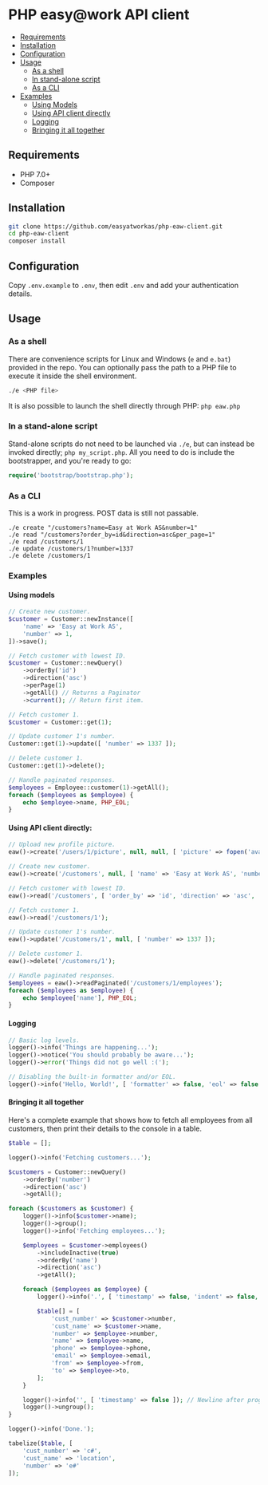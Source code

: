# PHP easy@work API client

 * [Requirements](#requirements)
 * [Installation](#installation)
 * [Configuration](#configuration)
 * [Usage](#usage)
   * [As a shell](#usage-shell)
   * [In stand-alone script](#usage-standalone)
   * [As a CLI](#usage-cli)
 * [Examples](#examples)
   * [Using Models](#examples-models) 
   * [Using API client directly](#examples-client) 
   * [Logging](#examples-logging)
   * [Bringing it all together](#examples-empexport)

## <a name="requirements"></a>Requirements

 * PHP 7.0+
 * Composer

## <a name="installation"></a>Installation

```sh
git clone https://github.com/easyatworkas/php-eaw-client.git
cd php-eaw-client
composer install
```

## <a name="configuration"></a>Configuration

Copy `.env.example` to `.env`, then edit `.env` and add your authentication details.

## <a name="usage"></a>Usage

### <a name="usage-shell"></a>As a shell

There are convenience scripts for Linux and Windows (`e` and `e.bat`) provided in the repo. You can optionally pass the path to a PHP file to execute it inside the shell environment.
```sh
./e <PHP file>
```

It is also possible to launch the shell directly through PHP: `php eaw.php`

### <a name="usage-standalone"></a>In a stand-alone script

Stand-alone scripts do not need to be launched via `./e`, but can instead be invoked directly; `php my_script.php`. All you need to do is include the bootstrapper, and you're ready to go:

```php
require('bootstrap/bootstrap.php');
```

### <a name="usage-cli"></a>As a CLI

This is a work in progress. POST data is still not passable.

```shell
./e create "/customers?name=Easy at Work AS&number=1"
./e read "/customers?order_by=id&direction=asc&per_page=1"
./e read /customers/1
./e update /customers/1?number=1337
./e delete /customers/1
```

### <a name="examples"></a>Examples

#### <a name="examples-models"></a>Using models
```php
// Create new customer.
$customer = Customer::newInstance([
    'name' => 'Easy at Work AS',
    'number' => 1,
])->save();

// Fetch customer with lowest ID.
$customer = Customer::newQuery()
    ->orderBy('id')
    ->direction('asc')
    ->perPage(1)
    ->getAll() // Returns a Paginator
    ->current(); // Return first item.

// Fetch customer 1.
$customer = Customer::get(1);

// Update customer 1's number.
Customer::get(1)->update([ 'number' => 1337 ]);

// Delete customer 1.
Customer::get(1)->delete();

// Handle paginated responses.
$employees = Employee::customer(1)->getAll();
foreach ($employees as $employee) {
    echo $employee->name, PHP_EOL;
}
```

#### <a name="examples-client"></a>Using API client directly:
```php
// Upload new profile picture.
eaw()->create('/users/1/picture', null, null, [ 'picture' => fopen('avatar.jpg', 'r') ]);

// Create new customer.
eaw()->create('/customers', null, [ 'name' => 'Easy at Work AS', 'number' => 1 ]);

// Fetch customer with lowest ID.
eaw()->read('/customers', [ 'order_by' => 'id', 'direction' => 'asc', 'per_page' => 1 ]);

// Fetch customer 1.
eaw()->read('/customers/1');

// Update customer 1's number.
eaw()->update('/customers/1', null, [ 'number' => 1337 ]);

// Delete customer 1.
eaw()->delete('/customers/1');

// Handle paginated responses.
$employees = eaw()->readPaginated('/customers/1/employees');
foreach ($employees as $employee) {
    echo $employee['name'], PHP_EOL;
}
```

#### <a name="examples-logging"></a>Logging
```php
// Basic log levels.
logger()->info('Things are happening...');
logger()->notice('You should probably be aware...');
logger()->error('Things did not go well :(');

// Disabling the built-in formatter and/or EOL.
logger()->info('Hello, World!', [ 'formatter' => false, 'eol' => false ]);
```

#### <a name="examples-empexport"></a>Bringing it all together

Here's a complete example that shows how to fetch all employees from all customers, then print their details to the console in a table.

```php
$table = [];

logger()->info('Fetching customers...');

$customers = Customer::newQuery()
    ->orderBy('number')
    ->direction('asc')
    ->getAll();

foreach ($customers as $customer) {
    logger()->info($customer->name);
    logger()->group();
    logger()->info('Fetching employees...');

    $employees = $customer->employees()
        ->includeInactive(true)
        ->orderBy('name')
        ->direction('asc')
        ->getAll();

    foreach ($employees as $employee) {
        logger()->info('.', [ 'timestamp' => false, 'indent' => false, 'eol' => false ]); // "Progress bar".

        $table[] = [
            'cust_number' => $customer->number,
            'cust_name' => $customer->name,
            'number' => $employee->number,
            'name' => $employee->name,
            'phone' => $employee->phone,
            'email' => $employee->email,
            'from' => $employee->from,
            'to' => $employee->to,
        ];
    }

    logger()->info('', [ 'timestamp' => false ]); // Newline after progress bar.
    logger()->ungroup();
}

logger()->info('Done.');

tabelize($table, [
    'cust_number' => 'c#',
    'cust_name' => 'location',
    'number' => 'e#'
]);
```
